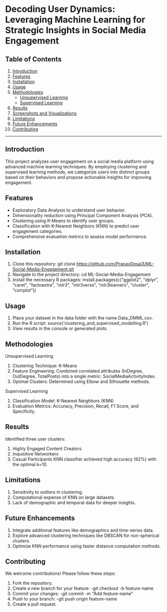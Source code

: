 # Decoding User Dynamics: Leveraging Machine Learning for Strategic Insights in Social Media Engagement

## Table of Contents
1. [Introduction](#introduction)
2. [Features](#features)
3. [Installation](#installation)
4. [Usage](#usage)
5. [Methodologies](#methodologies)
   - [Unsupervised Learning](#unsupervised-learning)
   - [Supervised Learning](#supervised-learning)
6. [Results](#results)
7. [Screenshots and Visualizations](#screenshots-and-visualizations)
8. [Limitations](#limitations)
9. [Future Enhancements](#future-enhancements)
10. [Contributing](#contributing)

---

## Introduction
This project analyzes user engagement on a social media platform using advanced machine learning techniques. By employing clustering and supervised learning methods, we categorize users into distinct groups based on their behaviors and propose actionable insights for improving engagement.

## Features
- Exploratory Data Analysis to understand user behavior.
- Dimensionality reduction using Principal Component Analysis (PCA).
- Clustering using K-Means to identify user groups.
- Classification with K-Nearest Neighbors (KNN) to predict user engagement categories.
- Comprehensive evaluation metrics to assess model performance.

## Installation
1. Clone this repository:
git clone https://github.com/PranavDesai3/ML-Social-Media-Engagement.git
2. Navigate to the project directory:
cd ML-Social-Media-Engagement
3. Install the necessary R packages:
install.packages(c("ggplot2", "dplyr", "caret", "factoextra", "mlr3", "mlr3verse", "mlr3learners", "cluster", "corrplot"))

## Usage
1. Place your dataset in the data folder with the name Data_DMML.csv.
2. Run the R script:
source('clustering_and_supervised_modelling.R')
3. View results in the console or generated plots.

## Methodologies
Unsupervised Learning
  1. Clustering Technique: K-Means
  2. Feature Engineering: Combined correlated attributes (InDegree, OutDegree, TotalPosts) into a single metric: SocialMediaActivityIndex.
  3. Optimal Clusters: Determined using Elbow and Silhouette methods.

Supervised Learning
  1. Classification Model: K-Nearest Neighbors (KNN)
  2. Evaluation Metrics: Accuracy, Precision, Recall, F1 Score, and Specificity.

## Results
Identified three user clusters:
  1. Highly Engaged Content Creators
  2. Inquisitive Networkers
  3.   Casual Participants
KNN classifier achieved high accuracy (92%) with the optimal k=10.

## Limitations
  1. Sensitivity to outliers in clustering.
  2. Computational expense of KNN on large datasets.
  3. Lack of demographic and temporal data for deeper insights.

## Future Enhancements
  1. Integrate additional features like demographics and time-series data.
  2. Explore advanced clustering techniques like DBSCAN for non-spherical clusters.
  3. Optimize KNN performance using faster distance computation methods.

## Contributing
We welcome contributions! Please follow these steps:
  1. Fork the repository.
  2. Create a new branch for your feature:
      -git checkout -b feature-name
  3. Commit your changes:
      -git commit -m "Add feature-name"
  4. Push to your branch:
      -git push origin feature-name
  5. Create a pull request.





